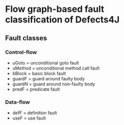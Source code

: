 # Flow graph-based fault classification of Defects4J

## Fault classes
### Control-flow
- uGoto = unconditional goto fault
- uMethod = unconditional method call fault
- bBlock = basic block fault
- guardF = guard around faulty body
- guardN = guard around non-faulty body
- predF = predicate fault

### Data-flow
- defF = definition fault
- useF = use fault
